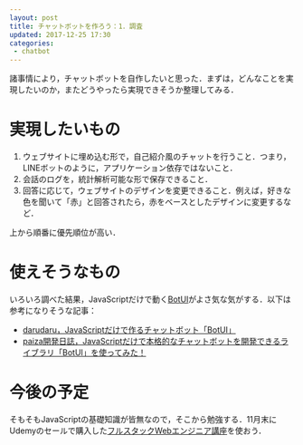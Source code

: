 ```yaml
---
layout: post
title: チャットボットを作ろう：1．調査
updated: 2017-12-25 17:30
categories:
 - chatbot
---
```


諸事情により，チャットボットを自作したいと思った．まずは，どんなことを実現したいのか，またどうやったら実現できそうか整理してみる．

# 実現したいもの

1. ウェブサイトに埋め込む形で，自己紹介風のチャットを行うこと．つまり，LINEボットのように，アプリケーション依存ではないこと．
2. 会話のログを，統計解析可能な形で保存できること．
3. 回答に応じて，ウェブサイトのデザインを変更できること．例えば，好きな色を聞いて「赤」と回答されたら，赤をベースとしたデザインに変更するなど．

上から順番に優先順位が高い．

# 使えそうなもの

いろいろ調べた結果，JavaScriptだけで動く[BotUI](https://botui.org/)がよさ気な気がする．以下は参考になりそうな記事：

* [darudaru，JavaScriptだけで作るチャットボット「BotUI」](http://blog.darudaru-life.com/entry/2017/09/30/095308)
* [paiza開発日誌，JavaScriptだけで本格的なチャットボットを開発できるライブラリ「BotUI」を使ってみた！](http://paiza.hatenablog.com/entry/2017/09/21/%EF%BB%BFJavaScript%E3%81%A0%E3%81%91%E3%81%A7%E6%9C%AC%E6%A0%BC%E7%9A%84%E3%81%AA%E3%83%81%E3%83%A3%E3%83%83%E3%83%88%E3%83%9C%E3%83%83%E3%83%88%E3%82%92%E9%96%8B%E7%99%BA%E3%81%A7%E3%81%8D%E3%82%8B)

# 今後の予定
そもそもJavaScriptの基礎知識が皆無なので，そこから勉強する．11月末にUdemyのセールで購入した[フルスタックWebエンジニア講座](https://www.udemy.com/completeweb2_jp/)を使おう．
